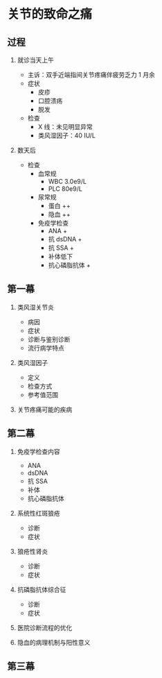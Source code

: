 关节的致命之痛
==============
## 过程
1. 就诊当天上午
    - 主诉：双手近端指间关节疼痛伴疲劳乏力 1 月余
    - 症状
        - 皮疹
        - 口腔溃疡
        - 脱发
    - 检查
        - X 线：未见明显异常
        - 类风湿因子：40 IU/L

1. 数天后
    - 检查
        - 血常规
            - WBC 3.0e9/L
            - PLC 80e9/L
        - 尿常规
            - 蛋白 ++
            - 隐血 ++
        - 免疫学检查
            - ANA +
            - 抗 dsDNA +
            - 抗 SSA +
            - 补体低下
            - 抗心磷脂抗体 +

## 第一幕
1. 类风湿关节炎
    - 病因
    - 症状
    - 诊断与鉴别诊断
    - 流行病学特点

1. 类风湿因子
    - 定义
    - 检查方式
    - 参考值范围

1. 关节疼痛可能的疾病

## 第二幕
1. 免疫学检查内容
    - ANA
    - dsDNA
    - 抗 SSA
    - 补体
    - 抗心磷脂抗体

1. 系统性红斑狼疮
    - 诊断
    - 症状

1. 狼疮性肾炎
    - 诊断
    - 症状

1. 抗磷脂抗体综合征
    - 诊断
    - 症状

1. 医院诊断流程的优化

1. 隐血的病理机制与阳性意义

## 第三幕

